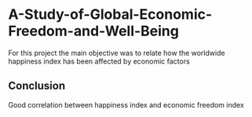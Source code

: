 # A-Study-of-Global-Economic-Freedom-and-Well-Being

For this project the main objective was to relate how the worldwide happiness index has been affected by economic factors

## Conclusion

Good correlation between happiness index and economic freedom index
